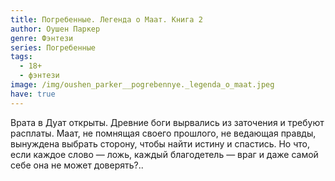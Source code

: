 ```yaml
---
title: Погребенные. Легенда о Маат. Книга 2
author: Оушен Паркер
genre: Фэнтези
series: Погребенные
tags:
  - 18+
  - фэнтези
image: /img/oushen_parker__pogrebennye._legenda_o_maat.jpeg
have: true
---
```

Врата в Дуат открыты. Древние боги вырвались из заточения и требуют расплаты. Маат, не помнящая своего прошлого, не ведающая правды, вынуждена выбрать сторону, чтобы найти истину и спастись. Но что, если каждое слово — ложь, каждый благодетель — враг и даже самой себе она не может доверять?..